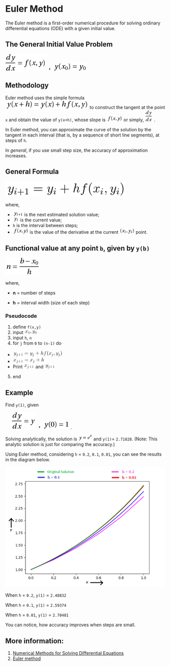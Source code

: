 # Euler Method

The Euler method is a first-order numerical procedure for solving ordinary differential equations (ODE) with a given initial value.

## The General Initial Value Problem

![](https://github.com/pranabendra/articles/blob/master/Euler-method/images/eqn1.png) ![](https://github.com/pranabendra/articles/blob/master/Euler-method/images/comma.png)  ![](https://github.com/pranabendra/articles/blob/master/Euler-method/images/eqn2.png)

## Methodology

Euler method uses the simple formula
![](https://github.com/pranabendra/articles/blob/master/Euler-method/images/eqn3.png)
to construct the tangent at the point `x` and obtain the value of `y(x+h)`, whose slope is ![](https://github.com/pranabendra/articles/blob/master/Euler-method/images/eqn-5.png)  or simply,  ![](https://github.com/pranabendra/articles/blob/master/Euler-method/images/eqn4.png) .

In Euler method, you can approximate the curve of the solution by the tangent in each interval (that is, by a sequence of short line segments), at steps of `h`.

In <i>general</i>, if you use small step size, the accuracy of approximation increases.

## General Formula

![](https://github.com/pranabendra/articles/blob/master/Euler-method/images/eqn7.png)

where,
* ![](https://github.com/pranabendra/articles/blob/master/Euler-method/images/eqn9.png) is the next estimated solution value;
* ![](https://github.com/pranabendra/articles/blob/master/Euler-method/images/eqn10.png) is the current value;
* `h` is the interval between steps;
* ![](https://github.com/pranabendra/articles/blob/master/Euler-method/images/eqn-5.png) is the value of the derivative at the current ![](https://github.com/pranabendra/articles/blob/master/Euler-method/images/eqn11.png) point.

## Functional value at any point `b`, given by `y(b)`

![](https://github.com/pranabendra/articles/blob/master/Euler-method/images/eqn6.png)

where,
* <b>n</b> = number of steps</p>
* <b>h</b> = interval width (size of each step)</p>

### Pseudocode

1. define `f(x,y)`
2. input ![](https://github.com/pranabendra/articles/blob/master/Euler-method/images/eqn17.png)
3. input `h`, `n`
4. for `j` from `0` to `(n-1)` do

* ![](https://github.com/pranabendra/articles/blob/master/Euler-method/images/eqn13.png)
* ![](https://github.com/pranabendra/articles/blob/master/Euler-method/images/eqn14.png)
* Print ![](https://github.com/pranabendra/articles/blob/master/Euler-method/images/eqn15.png) and ![](https://github.com/pranabendra/articles/blob/master/Euler-method/images/eqn16.png)

5. end

## Example

Find `y(1)`, given

&nbsp;&nbsp;&nbsp;&nbsp; ![](https://github.com/pranabendra/articles/blob/master/Euler-method/images/eqn18.png) ![](https://github.com/pranabendra/articles/blob/master/Euler-method/images/comma.png)  ![](https://github.com/pranabendra/articles/blob/master/Euler-method/images/eqn19.png) .

Solving analytically, the solution is ![](https://github.com/pranabendra/articles/blob/master/Euler-method/images/eqn20.png) and `y(1)`= `2.71828`. (Note: This analytic solution is just for comparing the accuracy.)

Using Euler method, considering `h` = `0.2`, `0.1`, `0.01`, you can see the results in the diagram below.

![](https://github.com/pranabendra/articles/blob/master/Euler-method/images/comparison.png)

When `h` = `0.2`, `y(1)` = `2.48832`

When `h` = `0.1`, `y(1)` = `2.59374`

When `h` = `0.01`, `y(1)` = `2.70481`

You can notice, how accuracy improves when steps are small.

## More information:
1. [Numerical Methods for Solving Differential Equations](http://calculuslab.deltacollege.edu/ODE/7-C-1/7-C-1-h-c.html)
2. [Euler method](https://en.wikipedia.org/wiki/Euler_method)
